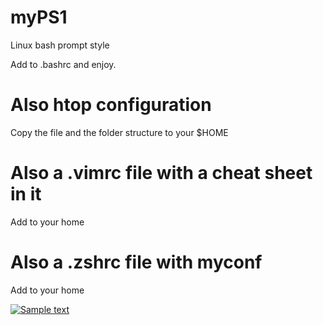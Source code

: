 # myPS1
Linux bash prompt style


Add to .bashrc and enjoy.

# Also htop configuration
Copy the file and the folder structure to your $HOME


# Also a .vimrc file with a cheat sheet in it
Add to your home

# Also a .zshrc file with myconf
Add to your home

[![Sample text](https://img.youtube.com/vi/avr_sCFKthw/0.jpg)](https://www.youtube.com/watch?time_continue=23&v=avr_sCFKthw)
